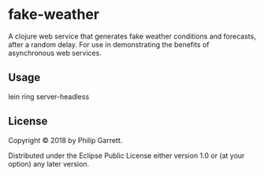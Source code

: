 # fake-weather

A clojure web service that generates fake weather conditions and forecasts,
after a random delay. For use in demonstrating the benefits of asynchronous
web services.

## Usage

lein ring server-headless

## License

Copyright © 2018 by Philip Garrett.

Distributed under the Eclipse Public License either version 1.0 or (at
your option) any later version.
